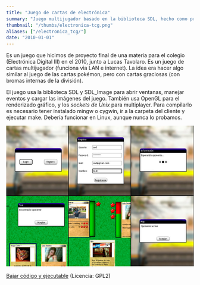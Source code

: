 ```yaml
---
title: "Juego de cartas de electrónica"
summary: "Juego multijugador basado en la biblioteca SDL, hecho como proyecto final para una materia."
thumbnail: "/thumbs/electronica-tcg.png"
aliases: ["/electronica_tcg/"]
date: "2010-01-01"
---
```


Es un juego que hicimos de proyecto final de una materia para el colegio (Electrónica Digital III) en el 2010, junto a Lucas Tavolaro. Es un juego de cartas multijugador (funciona via LAN e internet). La idea era hacer algo similar al juego de las cartas pokémon, pero con cartas graciosas (con bromas internas de la división). 

El juego usa la biblioteca SDL y SDL_Image para abrir ventanas, manejar eventos y cargar las imágenes del juego. También usa OpenGL para el renderizado gráfico, y los *sockets de Unix* para multiplayer. Para compilarlo es necesario tener instalado mingw o cygwin, ir a la carpeta del cliente y ejecutar make. Debería funcionar en Linux, aunque nunca lo probamos.

![Trading card game](/images/tcgort.jpg)

[Bajar código y ejecutable](http://code.google.com/p/electronica-tgc/)
(Licencia: GPL2)
